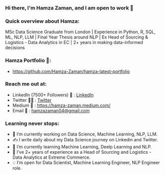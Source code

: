 ### Hi there, I'm Hamza Zaman, and I am open to work 👋

### Quick overview about Hamza:
MSc Data Science Graduate from London | Experience in Python, R, SQL, ML, NLP, LLM | Final Year Thesis around NLP | Ex Head of Sourcing & Logistics - Data Analytics in EC | 2+ years in making data-informed decisions


### Hamza Portfolio 💼:
* https://github.com/Hamza-Zaman/hamza-latest-portfolio

### Reach me out at:
* LinkedIn (7500+ Followers) 💼 : [LinkedIn](https://www.linkedin.com/in/hamza-zaman-data/)
* Twitter  👨‍🎓  : [Twitter](https://twitter.com/Hamza_Zaman_)
* Medium 📝 : https://hamza-zaman.medium.com/
* Email  📧  : hamzazaman04@gmail.com


### Learning never stops:
- 🔭 I’m currently working on Data Science, Machine Learning, NLP, LLM.
- ✍️ I write daily about my Data Science journey on Linkedin and Twitter.
- 🌱 I’m currently learning Machine Learning, Deelp Learning and NLP.
- 👯 I’ve 2+ years of experience as a Head of Sourcing and Logistics - Data Analytics at Extreme Commerce.
- 💡 I’m open for Data Scientist, Machine Learning Engineer, NLP Engineer role.
